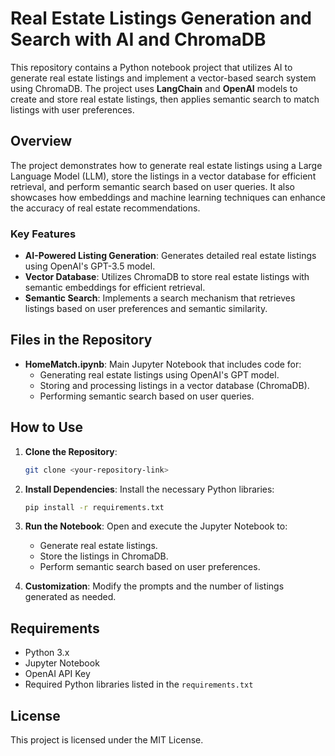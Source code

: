 # Real Estate Listings Generation and Search with AI and ChromaDB
This repository contains a Python notebook project that utilizes AI to generate real estate listings and implement a vector-based search system using ChromaDB. The project uses **LangChain** and **OpenAI** models to create and store real estate listings, then applies semantic search to match listings with user preferences.

## Overview
The project demonstrates how to generate real estate listings using a Large Language Model (LLM), store the listings in a vector database for efficient retrieval, and perform semantic search based on user queries. It also showcases how embeddings and machine learning techniques can enhance the accuracy of real estate recommendations.

### Key Features
- **AI-Powered Listing Generation**: Generates detailed real estate listings using OpenAI's GPT-3.5 model.
- **Vector Database**: Utilizes ChromaDB to store real estate listings with semantic embeddings for efficient retrieval.
- **Semantic Search**: Implements a search mechanism that retrieves listings based on user preferences and semantic similarity.

## Files in the Repository

- **HomeMatch.ipynb**: Main Jupyter Notebook that includes code for:
  - Generating real estate listings using OpenAI's GPT model.
  - Storing and processing listings in a vector database (ChromaDB).
  - Performing semantic search based on user queries.

## How to Use

1. **Clone the Repository**:
   ```bash
   git clone <your-repository-link>
   ```

2. **Install Dependencies**: Install the necessary Python libraries:
   ```bash
   pip install -r requirements.txt
   ```

3. **Run the Notebook**: Open and execute the Jupyter Notebook to:
   - Generate real estate listings.
   - Store the listings in ChromaDB.
   - Perform semantic search based on user preferences.

4. **Customization**: Modify the prompts and the number of listings generated as needed.

## Requirements

- Python 3.x
- Jupyter Notebook
- OpenAI API Key
- Required Python libraries listed in the `requirements.txt`

## License

This project is licensed under the MIT License.
